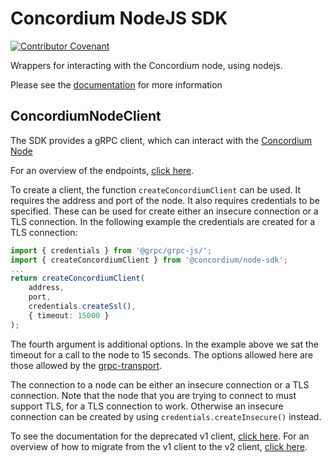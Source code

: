 # Concordium NodeJS SDK

[![Contributor Covenant](https://img.shields.io/badge/Contributor%20Covenant-2.0-4baaaa.svg)](https://github.com/Concordium/.github/blob/main/.github/CODE_OF_CONDUCT.md)

Wrappers for interacting with the Concordium node, using nodejs.

Please see the
[documentation](https://rasmus-kirk.github.io/concordium-node-sdk-js/index.html)
for more information

## ConcordiumNodeClient

The SDK provides a gRPC client, which can interact with the [Concordium
Node](https://github.com/Concordium/concordium-node)

For an overview of the endpoints, [click
here](https://rasmus-kirk.github.io/concordium-node-sdk-js/modules/Common_GRPC_Client.html).

To create a client, the function `createConcordiumClient` can be used. It
requires the address and port of the node.  It also requires credentials to
be specified. These can be used for create either an insecure connection or
a TLS connection. In the following example the credentials are created for
a TLS connection:

```ts
import { credentials } from '@grpc/grpc-js/';
import { createConcordiumClient } from '@concordium/node-sdk';
...
return createConcordiumClient(
    address,
    port,
    credentials.createSsl(),
    { timeout: 15000 }
);
```

The fourth argument is additional options. In the example
above we sat the timeout for a call to the node to 15
seconds. The options allowed here are those allowed by the
[grpc-transport](https://www.npmjs.com/package/@protobuf-ts/grpc-transport).

The connection to a node can be either an insecure connection or a TLS
connection. Note that the node that you are trying to connect to must support
TLS, for a TLS connection to work. Otherwise an insecure connection can be
created by using `credentials.createInsecure()` instead.

To see the documentation for the deprecated v1 client, [click
here](https://rasmus-kirk.github.io/concordium-node-sdk-js/pages/misc-pages/grpc-v1.html).
For an overview of how to migrate from the v1 client to the v2 client, [click
here](https://rasmus-kirk.github.io/concordium-node-sdk-js/pages/misc-pages/grpc-migration.html).
